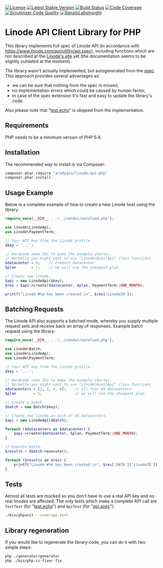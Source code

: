 [![License](https://poser.pugx.org/arodygin/linode-api-php/license)](https://packagist.org/packages/arodygin/linode-api-php)
[![Latest Stable Version](https://poser.pugx.org/arodygin/linode-api-php/v/stable)](https://packagist.org/packages/arodygin/linode-api-php)
[![Build Status](https://travis-ci.org/arodygin/linode-api-php.svg?branch=master)](https://travis-ci.org/arodygin/linode-api-php)
[![Code Coverage](https://scrutinizer-ci.com/g/arodygin/linode-api-php/badges/coverage.png?b=master)](https://scrutinizer-ci.com/g/arodygin/linode-api-php/?branch=master)
[![Scrutinizer Code Quality](https://scrutinizer-ci.com/g/arodygin/linode-api-php/badges/quality-score.png?b=master)](https://scrutinizer-ci.com/g/arodygin/linode-api-php/?branch=master)
[![SensioLabsInsight](https://img.shields.io/sensiolabs/i/727b4566-d4ae-49a3-90de-b4a607d514bc.svg)](https://insight.sensiolabs.com/projects/727b4566-d4ae-49a3-90de-b4a607d514bc)

# Linode API Client Library for PHP

This library implements full spec of Linode API (in accordance with https://www.linode.com/api/utility/api.spec),
including functions which are not described at the [Linode's site](https://www.linode.com/api) yet (the documentation seems to be slightly outdated at the moment).

The library wasn't actually implemented, but autogenerated from the [spec](https://api.linode.com/?api_action=api.spec).
This approach provides several advantages as:
 * we can be sure that nothing from the spec is missed,
 * no implementation errors which could be caused by human factor,
 * in case of the spec extension it's fast and easy to update the library's code.

Also please note that "[test.echo](https://www.linode.com/api/utility/test.echo)" is skipped from the implementation.

## Requirements

PHP needs to be a minimum version of PHP 5.4.

## Installation

The recommended way to install is via Composer:

```bash
composer.phar require "arodygin/linode-api-php"
composer.phar install
```

## Usage Example

Below is a complete example of how to create a new Linode host using the library:

```php
require_once(__DIR__ . '/../vendor/autoload.php');

use Linode\LinodeApi;
use Linode\PaymentTerm;

// Your API key from the Linode profile.
$key = '...';

// Hardcode some IDs to make the example shorter.
// Normally you might want to use "Linode\AvailApi" class functions.
$datacenter = 3;    // Fremont datacenter
$plan       = 1;    // we will use the cheapest plan

// Create new linode.
$api = new LinodeApi($key);
$res = $api->create($datacenter, $plan, PaymentTerm::ONE_MONTH);

printf("Linode #%d has been created.\n", $res['LinodeID']);
```

## Batching Requests

The Linode API also supports a batched mode, whereby you supply multiple request sets and receive back an array of responses.
Example batch request using the library:

```php
require_once(__DIR__ . '/../vendor/autoload.php');

use Linode\Batch;
use Linode\LinodeApi;
use Linode\PaymentTerm;

// Your API key from the Linode profile.
$key = '...';

// Hardcode some IDs to make the example shorter.
// Normally you might want to use "Linode\AvailApi" class functions.
$datacenters = [2, 3, 4, 6];    // all four US datacenters
$plan        = 1;               // we will use the cheapest plan

// Create a batch.
$batch = new Batch($key);

// Create new linode on each of US datacenters.
$api = new LinodeApi($batch);

foreach ($datacenters as $datacenter) {
    $api->create($datacenter, $plan, PaymentTerm::ONE_MONTH);
}

// Execute batch.
$results = $batch->execute();

foreach ($results as $res) {
    printf("Linode #%d has been created.\n", $res['DATA']['LinodeID']);
}
```

## Tests

Almost all tests are mocked so you don't have to use a real API key and no real linodes are affected.
The only tests which make a complete API call are `TestTest` (for "[test.echo](https://www.linode.com/api/utility/test.echo)") and `ApiTest` (for "[api.spec](https://www.linode.com/api/utility/api.spec)"):

```bash
./bin/phpunit --coverage-text
```

## Library regeneration

If you would like to regenerate the library code, you can do it with two simple steps:

```bash
php ./generator/generator
php ./bin/php-cs-fixer fix
```
